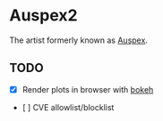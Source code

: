 # Auspex2

The artist formerly known as [Auspex](https://github.com/auspex-ntnu/auspex).


## TODO

- [x] Render plots in browser with [bokeh](https://bokeh.org/)
- [ ] CVE allowlist/blocklist
